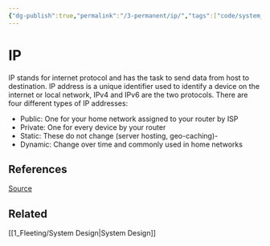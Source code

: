 ```yaml
---
{"dg-publish":true,"permalink":"/3-permanent/ip/","tags":["code/system_design"],"created":"2023-09-08T06:17:58.263-05:00","updated":"2023-09-08T06:28:07.030-05:00"}
---
```


# IP
IP stands for internet protocol and has the task to send data from host to destination. IP address is a unique identifier used to identify a device on the internet or local network, IPv4 and IPv6 are the two protocols. There are four different types of IP addresses:

- Public: One for your home network assigned to your router by ISP
- Private: One for every device by your router
- Static: These do not change (server hosting, geo-caching)-
- Dynamic: Change over time and commonly used in home networks
## References
[Source](https://github.com/karanpratapsingh/system-design#ip)
## Related
[[1_Fleeting/System Design\|System Design]]